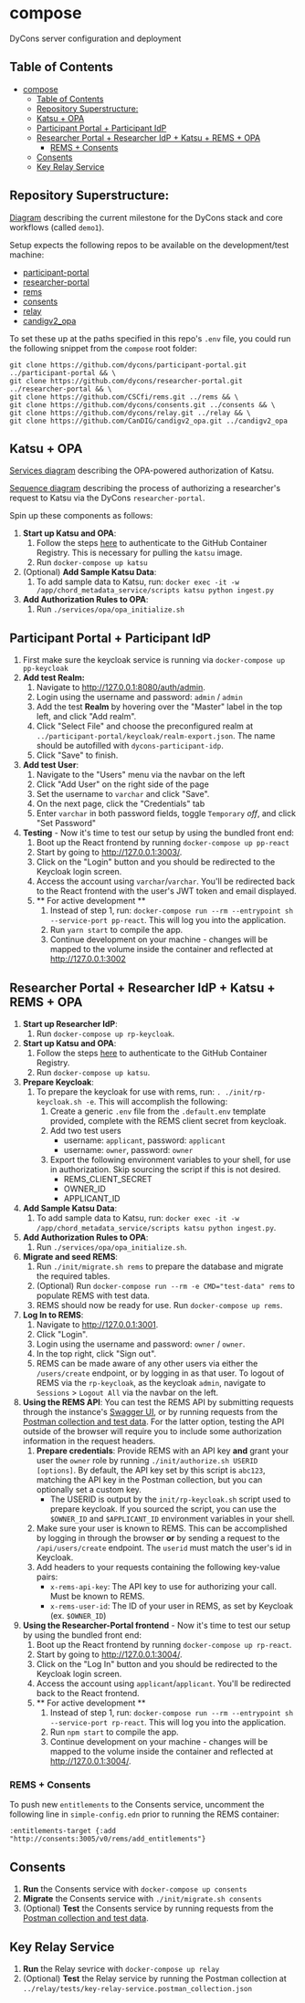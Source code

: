 # compose
DyCons server configuration and deployment

## Table of Contents
- [compose](#compose)
  - [Table of Contents](#table-of-contents)
  - [Repository Superstructure:](#repository-superstructure)
  - [Katsu + OPA](#katsu-opa)
  - [Participant Portal + Participant IdP](#participant-portal-participant-idp)
  - [Researcher Portal + Researcher IdP + Katsu + REMS + OPA](#researcher-portal-researcher-idp-katsu-rems-opa)
    - [REMS + Consents](#rems-consents)
  - [Consents](#consents)
  - [Key Relay Service](#key-relay-service)

## Repository Superstructure:
[Diagram](https://drive.google.com/file/d/1nuDjgWV1jvaqV5nd4O-_Fzx6J7kEWH3f/view?usp=sharing) describing the current milestone for the DyCons stack and core workflows (called `demo1`).

Setup expects the following repos to be available on the development/test machine:
- [participant-portal](https://github.com/dycons/participant-portal)
- [researcher-portal](https://github.com/dycons/researcher-portal)
- [rems](https://github.com/CSCfi/rems)
- [consents](https://github.com/dycons/consents)
- [relay](https://github.com/dycons/relay)
- [candigv2_opa](https://github.com/CanDIG/candigv2_opa)

To set these up at the paths specified in this repo's `.env` file, you could run the following snippet from the `compose` root folder:
```
git clone https://github.com/dycons/participant-portal.git ../participant-portal && \
git clone https://github.com/dycons/researcher-portal.git ../researcher-portal && \
git clone https://github.com/CSCfi/rems.git ../rems && \
git clone https://github.com/dycons/consents.git ../consents && \
git clone https://github.com/dycons/relay.git ../relay && \
git clone https://github.com/CanDIG/candigv2_opa.git ../candigv2_opa
```

## Katsu + OPA
[Services diagram](https://drive.google.com/file/d/1QyDr21pLXR98w4Al1IG9MhWah6nFYlHZ/view?usp=sharing) describing the OPA-powered authorization of Katsu.

[Sequence diagram](https://github.com/dycons/design/blob/develop/demo1/diagrams/researcher_query.md) describing the process of authorizing a researcher's request to Katsu via the DyCons `researcher-portal`.

Spin up these components as follows:
1. **Start up Katsu and OPA**:
   1. Follow the steps [here](https://docs.github.com/en/packages/guides/pushing-and-pulling-docker-images#authenticating-to-github-container-registry) to authenticate to the GitHub Container Registry. This is necessary for pulling the `katsu` image.
   2. Run `docker-compose up katsu`
2. (Optional) **Add Sample Katsu Data**:
   1. To add sample data to Katsu, run: `docker exec -it -w /app/chord_metadata_service/scripts katsu python ingest.py`
3. **Add Authorization Rules to OPA**:
   1. Run `./services/opa/opa_initialize.sh`

## Participant Portal + Participant IdP
1. First make sure the keycloak service is running via `docker-compose up pp-keycloak`
2. **Add test Realm:**
   1. Navigate to http://127.0.0.1:8080/auth/admin.
   2. Login using the username and password: `admin` / `admin`
   3. Add the test **Realm** by hovering over the "Master" label in the top left, and click "Add realm".
   4. Click "Select File" and choose the preconfigured realm at `../participant-portal/keycloak/realm-export.json`. The name should be autofilled with `dycons-participant-idp`.
   5. Click "Save" to finish.
3. **Add test User**:
   1. Navigate to the "Users" menu via the navbar on the left
   2. Click "Add User" on the right side of the page
   3. Set the username to `varchar` and click "Save".
   4. On the next page, click the "Credentials" tab
   5. Enter `varchar` in both password fields, toggle `Temporary` *off*, and click "Set Password"
4. **Testing** - Now it's time to test our setup by using the bundled front end:
   1. Boot up the React frontend by running `docker-compose up pp-react`
   2. Start by going to http://127.0.0.1:3003/.
   3. Click on the "Login" button and you should be redirected to the Keycloak login screen.
   4. Access the account using `varchar`/`varchar`. You'll be redirected back to the React frontend with the user's JWT token and email displayed.
   5. ** For active development **
      1. Instead of step 1, run: `docker-compose run --rm --entrypoint sh --service-port pp-react`. This will log you into the application.
      2. Run `yarn start` to compile the app.
      3. Continue development on your machine - changes will be mapped to the volume inside the container and reflected at http://127.0.0.1:3002

## Researcher Portal + Researcher IdP + Katsu + REMS + OPA
1. **Start up Researcher IdP**:
   1. Run `docker-compose up rp-keycloak`.
2. **Start up Katsu and OPA**:
   1. Follow the steps [here](https://docs.github.com/en/packages/guides/pushing-and-pulling-docker-images#authenticating-to-github-container-registry) to authenticate to the GitHub Container Registry.
   2. Run `docker-compose up katsu`.
3. **Prepare Keycloak**:
   1. To prepare the keycloak for use with rems, run: `. ./init/rp-keycloak.sh -e`. This will accomplish the following:
      1. Create a generic `.env` file from the `.default.env` template provided, complete with the REMS client secret from keycloak.
      2. Add two test users
         - username: `applicant`, password: `applicant`
         - username: `owner`, password: `owner`
      3. Export the following environment variables to your shell, for use in authorization. Skip sourcing the script if this is not desired.
         - REMS_CLIENT_SECRET
         - OWNER_ID
         - APPLICANT_ID
4. **Add Sample Katsu Data**:
   1. To add sample data to Katsu, run: `docker exec -it -w /app/chord_metadata_service/scripts katsu python ingest.py`.
5. **Add Authorization Rules to OPA**:
   1. Run `./services/opa/opa_initialize.sh`.
6. **Migrate and seed REMS**:
   1. Run `./init/migrate.sh rems` to prepare the database and migrate the required tables.
   2. (Optional) Run `docker-compose run --rm -e CMD="test-data" rems` to populate REMS with test data.
   3. REMS should now be ready for use. Run `docker-compose up rems`.
7. **Log In to REMS**:
   1. Navigate to http://127.0.0.1:3001.
   2. Click "Login".
   3. Login using the username and password: `owner` / `owner`.
   4. In the top right, click "Sign out".
   5. REMS can be made aware of any other users via either the `/users/create` endpoint, or by logging in as that user. To logout of REMS via the `rp-keycloak`, as the keycloak `admin`, navigate to `Sessions` > `Logout All` via the navbar on the left.
8. **Using the REMS API**:
   You can test the REMS API by submitting requests through the instance's [Swagger UI](http://localhost:3001/swagger-ui/index.html), or by running requests from the [Postman collection and test data](https://github.com/dycons/compose/tree/develop/tests). For the latter option, testing the API outside of the browser will require you to include some authorization information in the request headers.
   1. **Prepare credentials**: Provide REMS with an API key **and** grant your user the `owner` role by running `./init/authorize.sh USERID [options]`. By default, the API key set by this script is `abc123`, matching the API key in the Postman collection, but you can optionally set a custom key.
      - The USERID is output by the `init/rp-keycloak.sh` script used to prepare keycloak. If you sourced the script, you can use the `$OWNER_ID` and `$APPLICANT_ID` environment variables in your shell.
   2. Make sure your user is known to REMS. This can be accomplished by logging in through the browser **or** by sending a request to the `/api/users/create` endpoint. The `userid` must match the user's id in Keycloak.
   3. Add headers to your requests containing the following key-value pairs:
      - `x-rems-api-key`: The API key to use for authorizing your call. Must be known to REMS.
      - `x-rems-user-id`: The ID of your user in REMS, as set by Keycloak (ex. `$OWNER_ID`)
9. **Using the Researcher-Portal frontend** - Now it's time to test our setup by using the bundled front end:
   1. Boot up the React frontend by running `docker-compose up rp-react`.
   2. Start by going to http://127.0.0.1:3004/.
   3. Click on the "Log In" button and you should be redirected to the Keycloak login screen.
   4. Access the account using `applicant`/`applicant`. You'll be redirected back to the React frontend.
   5. ** For active development **
      1. Instead of step 1, run: `docker-compose run --rm --entrypoint sh --service-port rp-react`. This will log you into the application.
      2. Run `npm start` to compile the app.
      3. Continue development on your machine - changes will be mapped to the volume inside the container and reflected at http://127.0.0.1:3004/.

### REMS + Consents
To push new `entitlements` to the Consents service, uncomment the following line in `simple-config.edn` prior to running the REMS container:
```
:entitlements-target {:add "http://consents:3005/v0/rems/add_entitlements"}
```

## Consents
1. **Run** the Consents service with `docker-compose up consents`
2. **Migrate** the Consents service with `./init/migrate.sh consents`
3. (Optional) **Test** the Consents service by running requests from the [Postman collection and test data](https://github.com/dycons/consents/tree/develop/tests).

## Key Relay Service
1. **Run** the Relay sevrice with `docker-compose up relay`
2. (Optional) **Test** the Relay service by running the Postman collection at `../relay/tests/key-relay-service.postman_collection.json`
